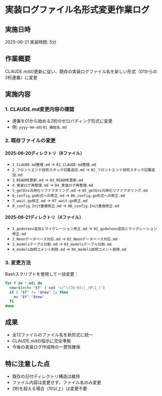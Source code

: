 # 実装ログファイル名形式変更作業ログ

## 実施日時
2025-06-21
実装時間: 5分

## 作業概要
CLAUDE.mdの更新に従い、既存の実装ログファイル名を新しい形式（01からの2桁連番）に変更

## 実施内容

### 1. CLAUDE.md変更内容の確認
- 連番を01から始める2桁のゼロパディング形式に変更
- 例: `yyyy-mm-dd/01_機能名.md`

### 2. 既存ファイルの変更

#### 2025-06-20ディレクトリ（8ファイル）
- `1_CLAUDE-md整理.md` → `01_CLAUDE-md整理.md`
- `2_フロントエンド技術スタック記載追加.md` → `02_フロントエンド技術スタック記載追加.md`
- `3_README更新.md` → `03_README更新.md`
- `4_実装ログ再整理.md` → `04_実装ログ再整理.md`
- `5_getEnv汎用化リファクタリング.md` → `05_getEnv汎用化リファクタリング.md`
- `6_config.go形式への修正.md` → `06_config.go形式への修正.md`
- `7_wait.go修正.md` → `07_wait.go修正.md`
- `8_config.Init重複修正.md` → `08_config.Init重複修正.md`

#### 2025-06-21ディレクトリ（4ファイル）
- `1_godotenv追加とマイグレーション修正.md` → `01_godotenv追加とマイグレーション修正.md`
- `2_Neonデータベース対応.md` → `02_Neonデータベース対応.md`
- `3_modelsテーブル分割.md` → `03_modelsテーブル分割.md`
- `4_models自明コメント削除.md` → `04_models自明コメント削除.md`

### 3. 変更方法
Bashスクリプトを使用して一括変更：
```bash
for f in *.md; do 
  new=$(echo "$f" | sed 's/^\([0-9]\)_/0\1_/')
  if [ "$f" != "$new" ]; then 
    mv "$f" "$new"
  fi
done
```

## 成果
- 全12ファイルのファイル名を新形式に統一
- CLAUDE.mdの指示に完全準拠
- 今後の実装ログ作成時の一貫性確保

## 特に注意した点
- 既存の日付ディレクトリ構造は維持
- ファイル内容は変更せず、ファイル名のみ変更
- 2桁を超える場合（10以上）は変更不要